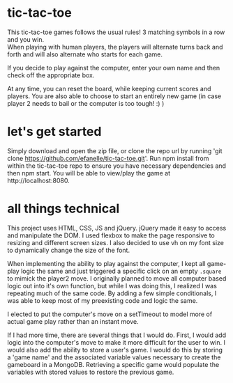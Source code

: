 # tic-tac-toe
This tic-tac-toe games follows the usual rules!  3 matching symbols in a row and you win.  
When playing with human players, the players will alternate turns back and forth and will also alternate who starts for each game. 

If you decide to play against the computer, enter your own name and then check off the appropriate box.  

At any time, you can reset the board, while keeping current scores and players.  You are also able to choose to start an entirely new game (in case player 2 needs to bail or the computer is too tough! :) )

# let's get started
Simply download and open the zip file, or clone the repo url by running 'git clone https://github.com/efanelle/tic-tac-toe.git'.  Run npm install from within the tic-tac-toe repo to ensure you have necessary dependencies and then npm start.  You will be able to view/play the game at http://localhost:8080.

# all things technical
This project uses HTML, CSS, JS and jQuery.  jQuery made it easy to access and manipulate the DOM. I used flexbox to make the page responsive to resizing and different screen sizes.  I also decided to use vh on my font size to dynamically change the size of the font.

When implementing the ability to play against the computer, I kept all game-play logic the same and just triggered a specific click on an empty `.square` to mimick the player2 move.  I originally planned to move all computer based logic out into it's own function, but while I was doing this, I realized I was repeating much of the same code.  By adding a few simple conditionals, I was able to keep most of my preexisting code and logic the same.  

I elected to put the computer's move on a setTimeout to model more of actual game play rather than an instant move.  

If I had more time, there are several things that I would do.  First, I would add logic into the computer's move to make it more difficult for the user to win.  I would also add the ability to store a user's game.  I would do this by storing a 'game name' and the associated variable values necessary to create the gameboard in a MongoDB.  Retrieving a specific game would populate the variables with stored values to restore the previous game.  


